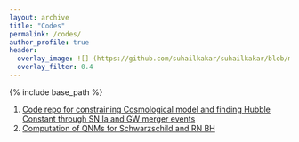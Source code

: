 ```yaml
---
layout: archive
title: "Codes"
permalink: /codes/
author_profile: true
header:
  overlay_image: ![] (https://github.com/suhailkakar/suhailkakar/blob/main/code.gif?raw=true)
  overlay_filter: 0.4
---
```


{% include base_path %}

1. [Code repo for constraining Cosmological model and finding Hubble Constant through SN Ia and GW merger events](https://github.com/AshleyChraya/HubbleConstant-ConstraintsForVCG)
2. [Computation of QNMs for Schwarzschild and RN BH](https://github.com/AshleyChraya/QNM_Vritika)